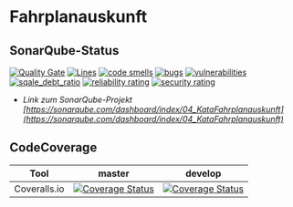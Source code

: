 # Fahrplanauskunft

## SonarQube-Status

[![Quality Gate](https://sonarqube.com/api/badges/gate?key=04_KataFahrplanauskunft)](https://sonarqube.com/dashboard/index/04_KataFahrplanauskunft) [![Lines](https://sonarqube.com/api/badges/measure?key=04_KataFahrplanauskunft&metric=lines)](https://sonarqube.com/dashboard/index/04_KataFahrplanauskunft) [![code smells](https://sonarqube.com/api/badges/measure?key=04_KataFahrplanauskunft&metric=code_smells)](https://sonarqube.com/dashboard/index/04_KataFahrplanauskunft) [![bugs](https://sonarqube.com/api/badges/measure?key=04_KataFahrplanauskunft&metric=bugs)](https://sonarqube.com/dashboard/index/04_KataFahrplanauskunft) [![vulnerabilities](https://sonarqube.com/api/badges/measure?key=04_KataFahrplanauskunft&metric=vulnerabilities)](https://sonarqube.com/dashboard/index/04_KataFahrplanauskunft) [![sqale_debt_ratio](https://sonarqube.com/api/badges/measure?key=04_KataFahrplanauskunft&metric=sqale_debt_ratio)](https://sonarqube.com/dashboard/index/04_KataFahrplanauskunft) [![reliability rating](https://sonarqube.com/api/badges/measure?key=04_KataFahrplanauskunft&metric=reliability_rating)](https://sonarqube.com/dashboard/index/04_KataFahrplanauskunft) [![security rating](https://sonarqube.com/api/badges/measure?key=04_KataFahrplanauskunft&metric=security_rating)](https://sonarqube.com/dashboard/index/04_KataFahrplanauskunft)

* *Link zum SonarQube-Projekt [https://sonarqube.com/dashboard/index/04_KataFahrplanauskunft](https://sonarqube.com/dashboard/index/04_KataFahrplanauskunft)*

## CodeCoverage

| Tool | master | develop |
|---|---|---|
| Coveralls.io | [![Coverage Status](https://coveralls.io/repos/github/andrekirst/04_KataFahrplanauskunft/badge.svg?branch=master)](https://coveralls.io/github/andrekirst/04_KataFahrplanauskunft?branch=master) | [![Coverage Status](https://coveralls.io/repos/github/andrekirst/04_KataFahrplanauskunft/badge.svg?branch=develop)](https://coveralls.io/github/andrekirst/04_KataFahrplanauskunft?branch=develop) |